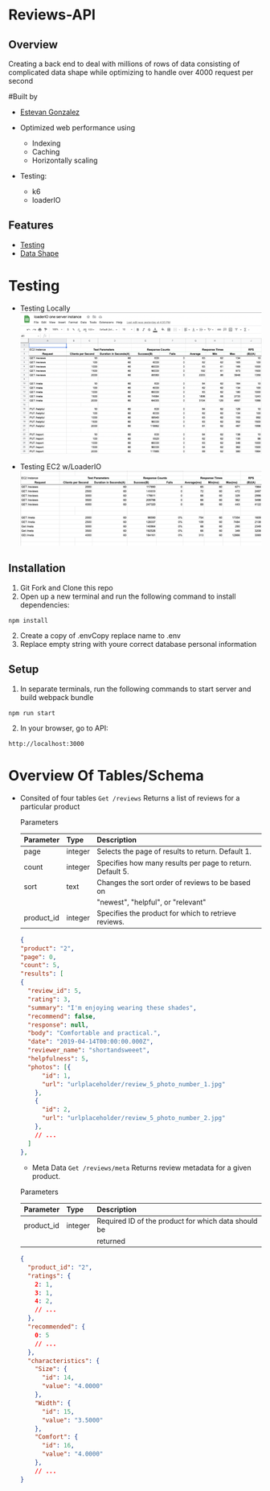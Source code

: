 # Reviews-API
## Overview
Creating a back end to deal with millions of rows of data consisting of complicated data shape
while optimizing to handle over 4000 request per second

#Built by
* [Estevan Gonzalez](https://github.com/GonzalezEstevan)

* Optimized web performance using
  * Indexing
  * Caching
  * Horizontally scaling

* Testing:
  * k6
  * loaderIO

## Features
* [Testing](#testing)
* [Data Shape](#overview-of-tables/schema)

# Testing
* Testing Locally
   ![ScreenShot](/screenshots/Screen%20Shot%202022-03-11%20at%205.09.09%20PM.png)

* Testing EC2 w/LoaderIO
    ![ScreenShot](/screenshots/Screen%20Shot%202022-03-14%20at%204.59.50%20PM.png)

## Installation
1. Git Fork and Clone this repo
2. Open up a new terminal and run the following command to install dependencies:
```
npm install
```
2. Create a copy of .envCopy replace name to .env
3. Replace empty string with youre correct database personal information

## Setup
1. In separate terminals, run the following commands to start server and build webpack bundle
```
npm run start
```
2. In your browser, go to API:
```
http://localhost:3000
```

# Overview Of Tables/Schema
* Consited of four tables
   `Get /reviews`
   Returns a list of reviews for a particular product

    Parameters

    | Parameter | Type    | Description                                               |
    | --------- | ------- | --------------------------------------------------------- |
    | page      | integer | Selects the page of results to return.  Default 1.        |
    | count     | integer | Specifies how many results per page to return. Default 5. |
    | sort      | text    | 	Changes the sort order of reviews to be based on        |
    |           |         | "newest",  "helpful", or "relevant"                       |
    |product_id | integer | Specifies the product for which to retrieve reviews.      |

    ```json
  {
  "product": "2",
  "page": 0,
  "count": 5,
  "results": [
    {
      "review_id": 5,
      "rating": 3,
      "summary": "I'm enjoying wearing these shades",
      "recommend": false,
      "response": null,
      "body": "Comfortable and practical.",
      "date": "2019-04-14T00:00:00.000Z",
      "reviewer_name": "shortandsweeet",
      "helpfulness": 5,
      "photos": [{
          "id": 1,
          "url": "urlplaceholder/review_5_photo_number_1.jpg"
        },
        {
          "id": 2,
          "url": "urlplaceholder/review_5_photo_number_2.jpg"
        },
        // ...
      ]
    },
    ```
  * Meta Data
   `Get /reviews/meta`
   Returns review metadata for a given product.

   Parameters

    | Parameter | Type    | Description                                               |
    | --------- | ------- | --------------------------------------------------------- |
    |product_id	| integer |Required ID of the product for which data should be
    |           |         | returned                                                   |

  ```json
  {
    "product_id": "2",
    "ratings": {
      2: 1,
      3: 1,
      4: 2,
      // ...
    },
    "recommended": {
      0: 5
      // ...
    },
    "characteristics": {
      "Size": {
        "id": 14,
        "value": "4.0000"
      },
      "Width": {
        "id": 15,
        "value": "3.5000"
      },
      "Comfort": {
        "id": 16,
        "value": "4.0000"
      },
      // ...
  }

